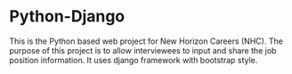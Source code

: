 # Python-Django

This is the Python based web project for New Horizon Careers (NHC). The purpose of this project is to allow interviewees to input and share the job position information. 
It uses django framework with bootstrap style. 
